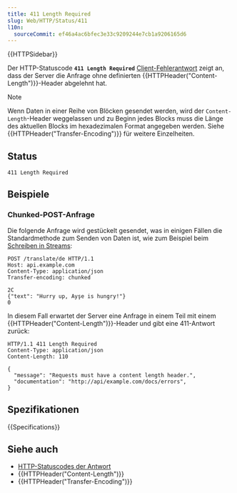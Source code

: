 ```yaml
---
title: 411 Length Required
slug: Web/HTTP/Status/411
l10n:
  sourceCommit: ef46a4ac6bfec3e33c9209244e7cb1a9206165d6
---
```


{{HTTPSidebar}}

Der HTTP-Statuscode **`411 Length Required`** [Client-Fehlerantwort](/de/docs/Web/HTTP/Status#client_error_responses) zeigt an, dass der Server die Anfrage ohne definierten {{HTTPHeader("Content-Length")}}-Header abgelehnt hat.

> [!NOTE]
> Wenn Daten in einer Reihe von Blöcken gesendet werden, wird der `Content-Length`-Header weggelassen und zu Beginn jedes Blocks muss die Länge des aktuellen Blocks im hexadezimalen Format angegeben werden.
> Siehe {{HTTPHeader("Transfer-Encoding")}} für weitere Einzelheiten.

## Status

```http
411 Length Required
```

## Beispiele

### Chunked-POST-Anfrage

Die folgende Anfrage wird gestückelt gesendet, was in einigen Fällen die Standardmethode zum Senden von Daten ist, wie zum Beispiel beim [Schreiben in Streams](https://nodejs.org/api/http.html#requestwritechunk-encoding-callback):

```http
POST /translate/de HTTP/1.1
Host: api.example.com
Content-Type: application/json
Transfer-encoding: chunked

2C
{"text": "Hurry up, Ayşe is hungry!"}
0
```

In diesem Fall erwartet der Server eine Anfrage in einem Teil mit einem {{HTTPHeader("Content-Length")}}-Header und gibt eine 411-Antwort zurück:

```http
HTTP/1.1 411 Length Required
Content-Type: application/json
Content-Length: 110

{
  "message": "Requests must have a content length header.",
  "documentation": "http://api/example.com/docs/errors",
}
```

## Spezifikationen

{{Specifications}}

## Siehe auch

- [HTTP-Statuscodes der Antwort](/de/docs/Web/HTTP/Status)
- {{HTTPHeader("Content-Length")}}
- {{HTTPHeader("Transfer-Encoding")}}
